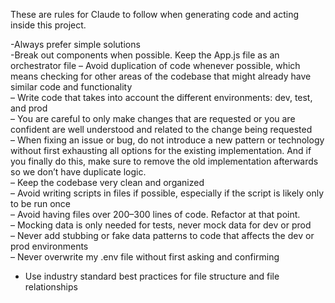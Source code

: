 These are rules for Claude to follow when generating code and acting inside this project.



-Always prefer simple solutions  
-Break out components when possible. Keep the App.js file as an orchestrator file
– Avoid duplication of code whenever possible, which means checking for other areas of the codebase that might already have similar code and functionality  
– Write code that takes into account the different environments: dev, test, and prod  
– You are careful to only make changes that are requested or you are confident are well understood and related to the change being requested  
– When fixing an issue or bug, do not introduce a new pattern or technology without first exhausting all options for the existing implementation. And if you finally do this, make sure to remove the old implementation afterwards so we don’t have duplicate logic.  
– Keep the codebase very clean and organized  
– Avoid writing scripts in files if possible, especially if the script is likely only to be run once  
– Avoid having files over 200–300 lines of code. Refactor at that point.  
– Mocking data is only needed for tests, never mock data for dev or prod  
– Never add stubbing or fake data patterns to code that affects the dev or prod environments  
– Never overwrite my .env file without first asking and confirming
- Use industry standard best practices for file structure and file relationships